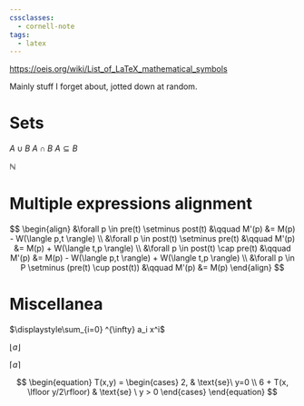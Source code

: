 ```yaml
---
cssclasses:
  - cornell-note
tags:
  - latex
---
```


https://oeis.org/wiki/List_of_LaTeX_mathematical_symbols

Mainly stuff I forget about, jotted down at random.

# Sets

$A \cup B$
$A \cap B$
$A \subseteq B$

$\mathbb{N}$

# Multiple expressions alignment

$$
\begin{align}
&\forall p \in pre(t) \setminus post(t) &\qquad M'(p) &= M(p) - W(\langle p,t \rangle) \\
&\forall p \in post(t) \setminus pre(t) &\qquad M'(p) &= M(p) + W(\langle t,p \rangle) \\
&\forall p \in post(t) \cap pre(t) &\qquad M'(p) &= M(p) - W(\langle p,t \rangle) + W(\langle t,p \rangle) \\
&\forall p \in P \setminus (pre(t) \cup post(t)) &\qquad M'(p) &= M(p)
\end{align}
$$

# Miscellanea

$\displaystyle\sum_{i=0} ^{\infty} a_i x^i$

$\lfloor a \rfloor$

$\lceil a \rceil$

$$
\begin{equation}
    T(x,y) =
    \begin{cases}
      2, & \text{se}\ y=0 \\
      6 + T(x, \lfloor y/2\rfloor) & \text{se} \ y > 0
    \end{cases}
  \end{equation}
$$